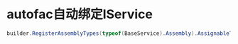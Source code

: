 # autofac自动绑定IService

``` csharp
builder.RegisterAssemblyTypes(typeof(BaseService).Assembly).AssignableTo<IService>().AsImplementedInterfaces().InstancePerRequest();
```

